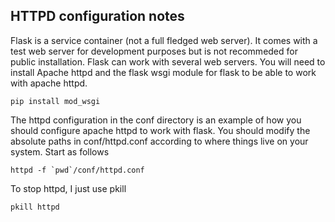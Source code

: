 
<h2> HTTPD configuration notes </h2>

Flask is a service container (not a full fledged web server). It comes
with a test web server for development purposes but is not recommeded
for public installation. Flask can work with several web servers. You
will need to install Apache httpd and the flask wsgi module for flask
to be able to work with apache httpd.

    pip install mod_wsgi

The httpd configuration in the conf directory is an example of how you
should configure apache httpd to work with flask. You should modify the
absolute paths in conf/httpd.conf according to where things live on your
system. Start as follows

    httpd -f `pwd`/conf/httpd.conf

To stop httpd, I just use pkill

    pkill httpd

